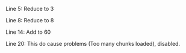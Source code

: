 Line 5: Reduce to 3

Line 8: Reduce to 8

Line 14: Add to 60

Line 20: This do cause problems (Too many chunks loaded), disabled.

